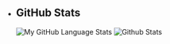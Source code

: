 <!-- GITHUB STATS -->
- ## GitHub Stats
  ![My GitHub Language Stats](https://github-readme-stats.vercel.app/api/top-langs/?username=ApacheChikn&theme=blue-green)
  ![Github Stats](https://github-readme-stats.vercel.app/api?username=ApacheChikn&theme=blue-green)

<!--
### Hi there 👋

**ApacheChikn/ApacheChikn** is a ✨ _special_ ✨ repository because its `README.md` (this file) appears on your GitHub profile.

Here are some ideas to get you started:

- 🔭 I’m currently working on ...
- 🌱 I’m currently learning ...
- 👯 I’m looking to collaborate on ...
- 🤔 I’m looking for help with ...
- 💬 Ask me about ...
- 📫 How to reach me: ...
- 😄 Pronouns: ...
- ⚡ Fun fact: ...
-->

